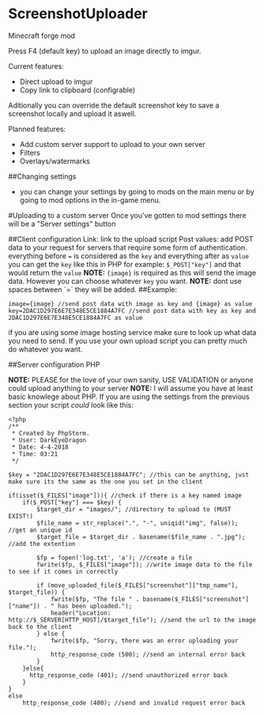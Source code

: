 # ScreenshotUploader
Minecraft forge mod

Press F4 (default key) to upload an image directly to imgur.

Current features:
- Direct upload to imgur
- Copy link to clipboard (configrable)

Aditionally you can override the default screenshot key to save a screenshot locally and upload it aswell.

Planned features:
- Add custom server support to upload to your own server
- Filters
- Overlays/watermarks

##Changing settings
- you can change your settings by going to mods on the main menu or by going to mod options in the in-game menu.

#Uploading to a custom server
Once you've gotten to mod settings there will be a "Server settings" button

##Client configuration
Link: link to the upload script
Post values: add POST data to your request for servers that require some form of authentication.
everything before `=` is considered as the `key` and everything after as `value`
you can get the `key` like this in PHP for example: `$_POST["key"]` and that would return the `value`
**NOTE:** `{image}` is required as this will send the image data. However you can choose whatever `key` you want.
**NOTE:** dont use spaces between ´=´ they will be added.
##Example:
```
image={image} //send post data with image as key and {image} as value
key=2DAC1D297E6E7E348E5CE1884A7FC //send post data with key as key and 2DAC1D297E6E7E348E5CE1884A7FC as value
```
if you are using some image hosting service make sure to look up what data you need to send.
If you use your own upload script you can pretty much do whatever you want.

##Server configuration PHP

**NOTE:** PLEASE for the love of your own sanity, USE VALIDATION or anyone could upload anything to your server
**NOTE:** I will assume you have at least basic knowlege about PHP.
If you are using the settings from the previous section your script *could* look like this:

```
<?php
/**
 * Created by PhpStorm.
 * User: DarkEyeDragon
 * Date: 4-4-2018
 * Time: 03:21
 */

$key = "2DAC1D297E6E7E348E5CE1884A7FC"; //this can be anything, just make sure its the same as the one you set in the client

if(isset($_FILES["image"])){ //check if there is a key named image
    if($_POST["key"] === $key) {
        $target_dir = "images/"; //directory to upload to (MUST EXIST!)
        $file_name = str_replace(".", "-", uniqid("img", false)); //get an unique id
        $target_file = $target_dir . basename($file_name . ".jpg"); //add the extention
        
        $fp = fopen('log.txt', 'a'); //create a file
        fwrite($fp, $_FILES["image"]); //write image data to the file to see if it comes in correctly

        if (move_uploaded_file($_FILES["screenshot"]["tmp_name"], $target_file)) {
            fwrite($fp, "The file " . basename($_FILES["screenshot"]["name"]) . " has been uploaded.");
            header("Location: http://$_SERVER[HTTP_HOST]/$target_file"); //send the url to the image back to the client
        } else {
            fwrite($fp, "Sorry, there was an error uploading your file.");
            http_response_code (500); //send an internal error back
        }
    }else{
      http_response_code (401); //send unauthorized error back
    }
}
else
    http_response_code (400); //send and invalid request error back
```
